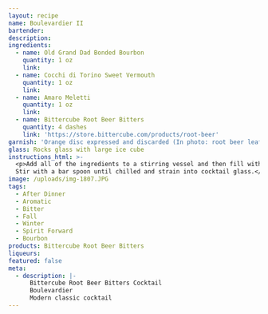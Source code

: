 ```yaml
---
layout: recipe
name: Boulevardier II
bartender:
description:
ingredients:
  - name: Old Grand Dad Bonded Bourbon
    quantity: 1 oz
    link:
  - name: Cocchi di Torino Sweet Vermouth
    quantity: 1 oz
    link:
  - name: Amaro Meletti
    quantity: 1 oz
    link:
  - name: Bittercube Root Beer Bitters
    quantity: 4 dashes
    link: 'https://store.bittercube.com/products/root-beer'
garnish: 'Orange disc expressed and discarded (In photo: root beer leaf)'
glass: Rocks glass with large ice cube
instructions_html: >-
  <p>Add all of the ingredients to a stirring vessel and then fill with ice.
  Stir with a bar spoon until chilled and strain into cocktail glass.</p>
image: /uploads/img-1807.JPG
tags:
  - After Dinner
  - Aromatic
  - Bitter
  - Fall
  - Winter
  - Spirit Forward
  - Bourbon
products: Bittercube Root Beer Bitters
liqueurs:
featured: false
meta:
  - description: |-
      Bittercube Root Beer Bitters Cocktail
      Boulevardier
      Modern classic cocktail
---
```



